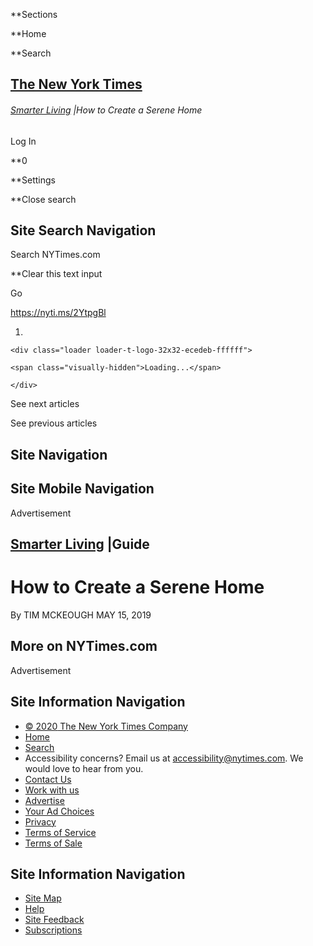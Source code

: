 <div id="suggestions" class="suggestions messenger nocontent robots-nocontent" style="display:none;">

<div class="message-bed">

<div class="message-container last-message-container">

<div class="message">

<span class="message-content"> **<span class="message-title">NYTimes.com
no longer supports Internet Explorer 9 or earlier. Please upgrade your
browser.</span> [LEARN MORE
»](http://www.nytimes.com/content/help/site/ie9-support.html)
</span>

</div>

</div>

</div>

</div>

<div id="shell" class="shell">

<div class="container">

<div class="quick-navigation button-group">

**<span class="button-text">Sections</span>

**<span class="button-text">Home</span>

**<span class="button-text">Search</span>

</div>

<div class="branding">

## [<span class="visually-hidden">The New York Times</span>](http://www.nytimes.com/)

</div>

<div class="story-meta">

###### <span class="kicker-label"> [Smarter Living](/section/smarter-living) </span> <span class="pipe">|</span>How to Create a Serene Home

</div>

<div class="user-tools">

<div id="sharetools-masthead" class="sharetools theme-classic sharetools-masthead" data-aria-label="tools" data-role="group" data-shares="facebook,twitter,email,show-all,save" data-url="https://www.nytimes.com/interactive/2019/05/15/smarter-living/serene-home.html" data-title="How to Create a Serene Home" data-author="By Tim McKeough" data-media="https://static01.nyt.com/images/icons/t_logo_291_black.png" data-description="Home should be relaxing, calming, an oasis. We’ll help you get there." data-publish-date="May 15, 2019">

<div class="ad sharetools-inline-article-ad hidden nocontent robots-nocontent">

</div>

</div>

<div class="user-tools-button-group button-group">

Log In

**<span class="button-text">0</span>

**<span class="button-text">Settings</span>

</div>

</div>

</div>

<div class="search-flyout-panel flyout-panel">

**<span class="visually-hidden">Close search</span>

## Site Search Navigation

<div class="control">

<div class="label-container visually-hidden">

Search NYTimes.com

</div>

<div class="field-container">

**<span id="clear-search-input" class="visually-hidden">Clear this text
input</span>

<div class="auto-suggest" style="display: none;">

</div>

Go

</div>

</div>

</div>

<div id="notification-modals" class="notification-modals">

</div>

<span class="story-short-url"><https://nyti.ms/2YtpgBl></span>

<div class="nocontent robots-nocontent">

1.  
    
    <div class="loader loader-t-logo-32x32-ecedeb-ffffff">
    
    <span class="visually-hidden">Loading...</span>
    
    </div>

<div class="ribbon-navigation-container">

<span class="visually-hidden">See next articles</span>

<div class="arrow arrow-right">

<div class="arrow-conceal">

</div>

</div>

<span class="visually-hidden">See previous
articles</span>

<div class="arrow arrow-left">

<div class="arrow-conceal">

</div>

</div>

</div>

</div>

## Site Navigation

## Site Mobile Navigation

<div id="navigation-edge" class="navigation-edge">

</div>

<div id="page" class="page">

<div id="TopAd" class="ad top-ad nocontent robots-nocontent">

<div class="accessibility-ad-header">

Advertisement

</div>

</div>

<div id="main" class="main" data-role="main">

<div class="story-meta">

<div class="kicker-container">

## <span class="kicker-label"> [Smarter Living](/section/smarter-living) </span> <span class="pipe">|</span>Guide

<div id="sharetools-interactive" class="sharetools theme-classic sharetools-interactive" data-aria-label="tools" data-role="group" data-shares="show-all|Share" data-url="https://www.nytimes.com/interactive/2019/05/15/smarter-living/serene-home.html" data-title="How to Create a Serene Home" data-author="By Tim McKeough" data-media="https://static01.nyt.com/images/icons/t_logo_291_black.png" data-description="Home should be relaxing, calming, an oasis. We’ll help you get there." data-publish-date="May 15, 2019">

<div class="ad sharetools-inline-article-ad hidden nocontent robots-nocontent">

</div>

</div>

</div>

# How to Create a Serene Home

<div class="story-meta-footer interactive-meta-footer">

<div class="interactive-byline">

<span class="byline" itemprop="author creator" itemscope="" itemtype="http://schema.org/Person">
By
<span class="byline-author" data-byline-name="TIM MCKEOUGH" itemprop="name">TIM
MCKEOUGH</span> </span> MAY 15,
2019

</div>

</div>

</div>

<div id="serene-home" class="interactive-graphic">

</div>

<div id="related-coverage" class="section related-coverage nocontent robots-nocontent">

<div class="nocontent robots-nocontent">

## More on NYTimes.com

</div>

</div>

<div id="BottomAd" class="ad bottom-ad nocontent robots-nocontent">

<div class="accessibility-ad-header">

Advertisement

</div>

</div>

</div>

## Site Information Navigation

  - [©
    <span itemprop="copyrightYear">2020</span><span itemprop="copyrightHolder provider sourceOrganization" itemscope="" itemtype="http://schema.org/Organization" itemid="http://www.nytimes.com"><span itemprop="name">
    The New York Times
    Company</span></span>](https://help.nytimes.com/hc/en-us/articles/115014792127-Copyright-notice)
  - [Home](https://www.nytimes.com)
  - [Search](https://www.nytimes.com/search/)
  - Accessibility concerns? Email us at <accessibility@nytimes.com>. We
    would love to hear from you.
  - [Contact
    Us](https://help.nytimes.com/hc/en-us/articles/115015385887-Contact-Us)
  - [Work with us](https://www.nytco.com/careers/)
  - [Advertise](https://nytmediakit.com/)
  - [Your Ad
    Choices](https://help.nytimes.com/hc/en-us/articles/115014892108-Privacy-policy#pp)
  - [Privacy](https://help.nytimes.com/hc/en-us/articles/115014892108-Privacy-policy)
  - [Terms of
    Service](https://help.nytimes.com/hc/en-us/articles/115014893428-Terms-of-service)
  - [Terms of
    Sale](https://help.nytimes.com/hc/en-us/articles/115014893968-Terms-of-sale)

## Site Information Navigation

  - [Site Map](https://spiderbites.nytimes.com)
  - [Help](https://help.nytimes.com/hc/en-us)
  - [Site
    Feedback](https://help.nytimes.com/hc/en-us/articles/115015385887-Contact-Us?redir=myacc)
  - [Subscriptions](https://www.nytimes.com/subscription?campaignId=37WXW)

</div>

</div>

<div id="Inv1" class="ad inv1-ad hidden">

</div>

<div id="Inv2" class="ad inv2-ad hidden">

</div>

<div id="Inv3" class="ad inv3-ad hidden">

</div>

<div id="ab1" class="ad ab1-ad hidden">

</div>

<div id="ab2" class="ad ab2-ad hidden">

</div>

<div id="ab3" class="ad ab3-ad hidden">

</div>

<div id="prop1" class="ad prop1-ad hidden">

</div>

<div id="prop2" class="ad prop2-ad hidden">

</div>

<div id="Anchor" class="ad anchor-ad hidden">

</div>

<div id="ADX_CLIENTSIDE" class="ad adx-clientside-ad hidden">

</div>
